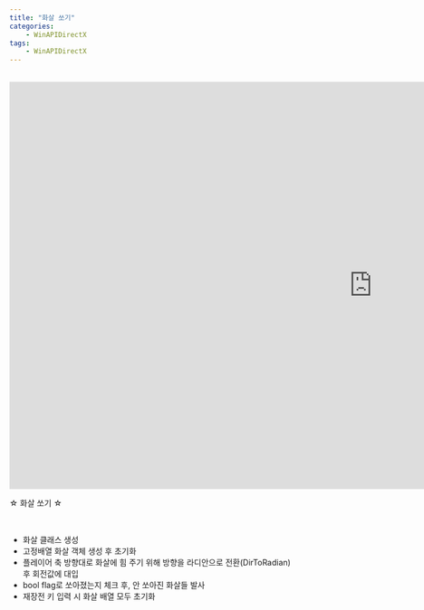 ```yaml
---
title: "화살 쏘기"
categories:
    - WinAPIDirectX
tags:
    - WinAPIDirectX
---
```


<br>

<iframe width="1280" height="720" src="https://www.youtube.com/embed/KZOQdjSOLD0" title="YouTube video player" frameborder="0" allow="accelerometer; autoplay; clipboard-write; encrypted-media; gyroscope; picture-in-picture" allowfullscreen></iframe>

<br>

☆ 화살 쏘기 ☆

<br>

- 화살 클래스 생성
- 고정배열 화살 객체 생성 후 초기화
- 플레이어 축 방향대로 화살에 힘 주기 위해 방향을 라디안으로 전환(DirToRadian) 후 회전값에 대입
- bool flag로 쏘아졌는지 체크 후, 안 쏘아진 화살들 발사
- 재장전 키 입력 시 화살 배열 모두 초기화
